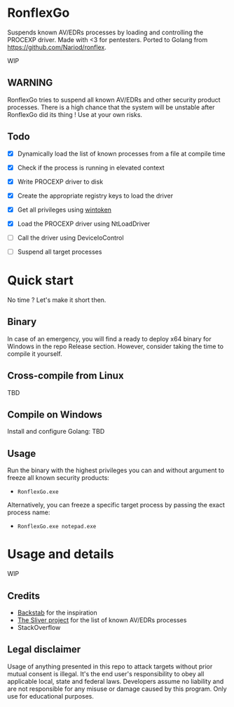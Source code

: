 # RonflexGo
Suspends known AV/EDRs processes by loading and controlling the PROCEXP driver. Made with <3 for pentesters. Ported to Golang from https://github.com/Nariod/ronflex.

WIP 

## WARNING
RonflexGo tries to suspend all known AV/EDRs and other security product processes. There is a high chance that the system will be unstable after RonflexGo did its thing ! Use at your own risks.

## Todo
- [x] Dynamically load the list of known processes from a file at compile time
- [x] Check if the process is running in elevated context
- [x] Write PROCEXP driver to disk
- [x] Create the appropriate registry keys to load the driver
- [x] Get all privileges using [wintoken](https://github.com/fourcorelabs/wintoken) 
- [x] Load the PROCEXP driver using NtLoadDriver
- [ ] Call the driver using DeviceIoControl
- [ ] Suspend all target processes 


# Quick start
No time ? Let's make it short then.

## Binary
In case of an emergency, you will find a ready to deploy x64 binary for Windows in the repo Release section. However, consider taking the time to compile it yourself.

## Cross-compile from Linux
TBD

## Compile on Windows

Install and configure Golang:
TBD

## Usage
Run the binary with the highest privileges you can and without argument to freeze all known security products:
- `RonflexGo.exe`

Alternatively, you can freeze a specific target process by passing the exact process name:
- `RonflexGo.exe notepad.exe`

# Usage and details
WIP

## Credits
- [Backstab](https://github.com/Yaxser/Backstab) for the inspiration
- [The Sliver project](https://github.com/BishopFox/sliver) for the list of known AV/EDRs processes
- StackOverflow

## Legal disclaimer
Usage of anything presented in this repo to attack targets without prior mutual consent is illegal. It's the end user's responsibility to obey all applicable local, state and federal laws. Developers assume no liability and are not responsible for any misuse or damage caused by this program. Only use for educational purposes.
